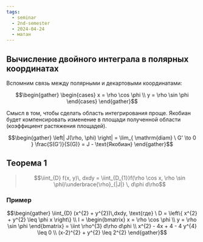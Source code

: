 ```yaml
---
tags:
  - seminar
  - 2nd-semester
  - 2024-04-24
  - матан
---
```


## Вычисление двойного интеграла в полярных координатах

Вспомним связь между полярными и декартовыми координатами:

$$\begin{gather}
\begin{cases}
x = \rho \cos \phi \\
y = \rho \sin \phi
\end{cases}
\end{gather}$$

Смысл в том, чтобы сделать область интегрирования проще.
Якобиан будет компенсировать изменение в площади полученной области (коэффициент растяжения площадей).

$$\begin{gather}
\left| J(\rho, \phi) \right| = \lim_{ \mathrm{diam} \  G' \to 0 } \frac{S(G')}{S(G)} = J - \text{Якобиан}
\end{gather}$$

## Теорема 1

> $$\iint_{D} f(x, y)\, dxdy = \iint_{D_{1}}f(\rho \cos x, \rho \sin \phi)\underbrace{\rho}_{|J|} \, d\phi d\rho$$

### Пример

$$\begin{gather}
\iint_{D} (x^{2} + y^{2})\,dxdy, \text{где} \ D = \left\{ x^{2} + y^{2} \leq \phi x \right\} \\
I = \begin{bmatrix}
x = \rho \cos \phi \\
y = \rho \sin \phi
\end{bmatrix} = \iint \rho^{3} d\rho d\phi \\
x^{2} - 4x + 4 - 4 y^{4} \leq 0 \\
(x-2)^{2} + y^{2} \leq 2^{2}
\end{gather}$$